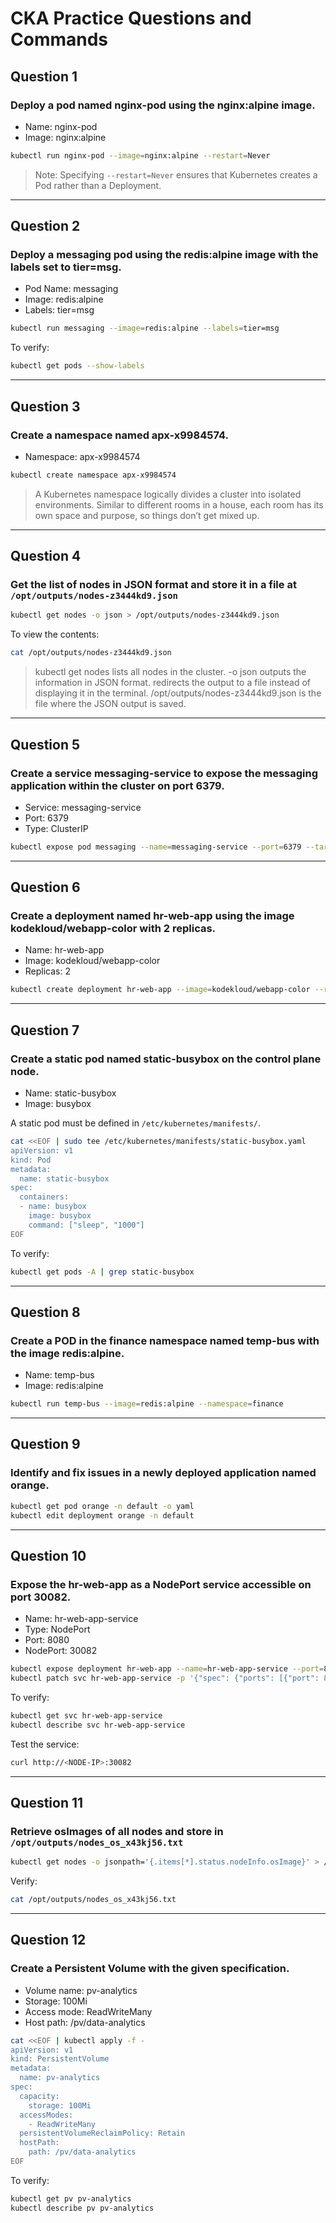 # CKA Practice Questions and Commands

## Question 1
### Deploy a pod named nginx-pod using the nginx:alpine image.
- Name: nginx-pod  
- Image: nginx:alpine  

```bash
kubectl run nginx-pod --image=nginx:alpine --restart=Never
```

> Note: Specifying `--restart=Never` ensures that Kubernetes creates a Pod rather than a Deployment.

---
## Question 2
### Deploy a messaging pod using the redis:alpine image with the labels set to tier=msg.
- Pod Name: messaging  
- Image: redis:alpine  
- Labels: tier=msg  

```bash
kubectl run messaging --image=redis:alpine --labels=tier=msg
```

To verify:
```bash
kubectl get pods --show-labels
```

---
## Question 3
### Create a namespace named apx-x9984574.
- Namespace: apx-x9984574  

```bash
kubectl create namespace apx-x9984574
```

> A Kubernetes namespace logically divides a cluster into isolated environments. Similar to different rooms in a house, each room has its own space and purpose, so things don’t get mixed up.

---
## Question 4
### Get the list of nodes in JSON format and store it in a file at `/opt/outputs/nodes-z3444kd9.json`

```bash
kubectl get nodes -o json > /opt/outputs/nodes-z3444kd9.json
```

To view the contents:
```bash
cat /opt/outputs/nodes-z3444kd9.json
```
> kubectl get nodes lists all nodes in the cluster.
> -o json outputs the information in JSON format.
> redirects the output to a file instead of displaying it in the terminal.
> /opt/outputs/nodes-z3444kd9.json is the file where the JSON output is saved.


---
## Question 5
### Create a service messaging-service to expose the messaging application within the cluster on port 6379.
- Service: messaging-service  
- Port: 6379  
- Type: ClusterIP  

```bash
kubectl expose pod messaging --name=messaging-service --port=6379 --target-port=6379 --type=ClusterIP --selector=tier=msg
```

---
## Question 6
### Create a deployment named hr-web-app using the image kodekloud/webapp-color with 2 replicas.
- Name: hr-web-app  
- Image: kodekloud/webapp-color  
- Replicas: 2  

```bash
kubectl create deployment hr-web-app --image=kodekloud/webapp-color --replicas=2
```

---
## Question 7
### Create a static pod named static-busybox on the control plane node.
- Name: static-busybox  
- Image: busybox  

A static pod must be defined in `/etc/kubernetes/manifests/`.

```bash
cat <<EOF | sudo tee /etc/kubernetes/manifests/static-busybox.yaml
apiVersion: v1
kind: Pod
metadata:
  name: static-busybox
spec:
  containers:
  - name: busybox
    image: busybox
    command: ["sleep", "1000"]
EOF
```

To verify:
```bash
kubectl get pods -A | grep static-busybox
```

---
## Question 8
### Create a POD in the finance namespace named temp-bus with the image redis:alpine.
- Name: temp-bus  
- Image: redis:alpine  

```bash
kubectl run temp-bus --image=redis:alpine --namespace=finance
```

---
## Question 9
### Identify and fix issues in a newly deployed application named orange.
```bash
kubectl get pod orange -n default -o yaml
kubectl edit deployment orange -n default
```

---
## Question 10
### Expose the hr-web-app as a NodePort service accessible on port 30082.
- Name: hr-web-app-service  
- Type: NodePort  
- Port: 8080  
- NodePort: 30082  

```bash
kubectl expose deployment hr-web-app --name=hr-web-app-service --port=8080 --target-port=8080 --type=NodePort
kubectl patch svc hr-web-app-service -p '{"spec": {"ports": [{"port": 8080, "targetPort": 8080, "nodePort": 30082}],"type": "NodePort"}}'
```

To verify:
```bash
kubectl get svc hr-web-app-service
kubectl describe svc hr-web-app-service
```

Test the service:
```bash
curl http://<NODE-IP>:30082
```

---
## Question 11
### Retrieve osImages of all nodes and store in `/opt/outputs/nodes_os_x43kj56.txt`

```bash
kubectl get nodes -o jsonpath='{.items[*].status.nodeInfo.osImage}' > /opt/outputs/nodes_os_x43kj56.txt
```

Verify:
```bash
cat /opt/outputs/nodes_os_x43kj56.txt
```

---
## Question 12
### Create a Persistent Volume with the given specification.
- Volume name: pv-analytics  
- Storage: 100Mi  
- Access mode: ReadWriteMany  
- Host path: /pv/data-analytics  

```bash
cat <<EOF | kubectl apply -f -
apiVersion: v1
kind: PersistentVolume
metadata:
  name: pv-analytics
spec:
  capacity:
    storage: 100Mi
  accessModes:
    - ReadWriteMany
  persistentVolumeReclaimPolicy: Retain
  hostPath:
    path: /pv/data-analytics
EOF
```

To verify:
```bash
kubectl get pv pv-analytics
kubectl describe pv pv-analytics
```
